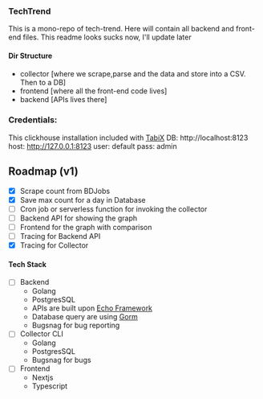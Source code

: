 ### TechTrend
This is a mono-repo of tech-trend. Here will contain all backend and front-end files. This readme looks sucks now, I'll update later


#### Dir Structure

 - collector [where we scrape,parse and the data and store into a CSV. Then to a DB]
 - frontend [where all the front-end code lives]
 - backend [APIs lives there]

 ### Credentials: 
 This clickhouse installation included with [TabiX](https://tabix.io "Visit TabiX website")
 DB: http://localhost:8123
 host: http://127.0.0.1:8123 
 user: default
 pass: admin

## Roadmap (v1)
- [x]  Scrape count from BDJobs
- [x] Save max count for a day in Database
- [ ] Cron job or serverless function for invoking the collector
- [ ] Backend API for showing the graph
- [ ] Frontend for the graph with comparison
- [ ] Tracing for Backend API
- [x] Tracing for Collector

 #### Tech Stack
 - [ ] Backend
   - Golang
   - PostgresSQL
   - APIs are built upon [Echo Framework](https://echo.labstack.com)
   - Database query are using [Gorm](https://gorm.io/index.html)
   - Bugsnag for bug reporting
 - [ ] Collector CLI
   - Golang
   - PostgresSQL
   - Bugsnag for bugs
 - [ ] Frontend
   - Nextjs
   - Typescript